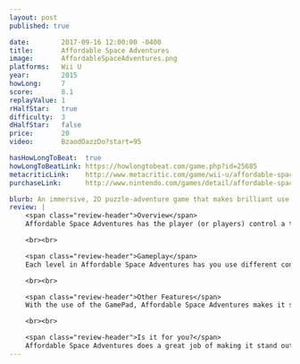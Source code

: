 ```yaml
---
layout: post
published: true

date:        2017-09-16 12:00:00 -0400
title:       Affordable Space Adventures
image:       AffordableSpaceAdventures.png
platforms:   Wii U
year:        2015
howLong:     7
score:       8.1
replayValue: 1
rHalfStar:   true
difficulty:  3
dHalfStar:   false
price:       20
video:       BzaodOazzDo?start=95

hasHowLongToBeat:  true
howLongToBeatLink: https://howlongtobeat.com/game.php?id=25685
metacriticLink:    http://www.metacritic.com/game/wii-u/affordable-space-adventures
purchaseLink:      http://www.nintendo.com/games/detail/affordable-space-adventures-wii-u

blurb: An immersive, 2D puzzle-adventure game that makes brilliant use of the Wii U's GamePad.
review: |
    <span class="review-header">Overview</span>
    Affordable Space Adventures has the player (or players) control a tiny spaceship, navigating around atmospheric 2D levels and solving puzzles. This is done with a brilliant use of the Wii U's GamePad, having the player control different aspects of the ship, such as thrust, mass, and gravity, which in turn cause the ship to change its heat, electricity, and sound outputs. If these output levels are too high or too low, then the ship is in trouble. Along with the quiet, ominous aesthetic, the game has a minimal, yet intriguing, story that will keep you interested and immersed.

    <br><br>

    <span class="review-header">Gameplay</span>
    Each level in Affordable Space Adventures has you use different controls of your ship in order to make your way through the level. Sometimes you'll need to turn your thrust all the way up to speed through an area, all while carefully watching your heat meter to make sure your ship doesn't overheat. Other times you need to switch to an electricity engine so that you can control the ship's antigravity. All of these options are managed through the GamePad, having different touch-buttons for each control and gauges for each system of your ship. The game is a well-balanced mix of moving your ship with the control stick, watching for potential dangers, and changing your ship's controls, managing the gauges. The levels build upon each other, and ship controls become available as you progress. This leads to more complicated and satisfying puzzles, with a nice, gradual difficulty increase.

    <br><br>

    <span class="review-header">Other Features</span>
    With the use of the GamePad, Affordable Space Adventures makes it so that up to three player can control the ship, with each player controlling different aspects. These can lead to some cooperative fun when trying to solve difficult puzzles.

    <br><br>

    <span class="review-header">Is it for you?</span>
    Affordable Space Adventures does a great job of making it stand out from other 2D puzzle-adventure games, and the puzzles are creatively crafted, with each one making you think in new ways. If you're interested in these types of 2D puzzle games, then you'll have a great time with this one. The game's atmosphere and design gives you a deep sense of immersion, and it will immediately hook you in. Although only a few hours in length, you'll feel like you got your money's worth for this game.
---
```

